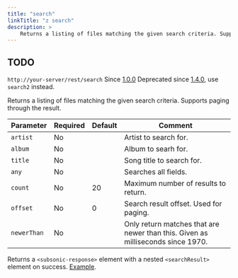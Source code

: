 ```yaml
---
title: "search"
linkTitle: "z search"
description: >
    Returns a listing of files matching the given search criteria. Supports paging through the result.
---
```


## TODO

`http://your-server/rest/search` Since [1.0.0](../subsonic-versions)
Deprecated since [1.4.0](../subsonic-versions), use `search2` instead.

Returns a listing of files matching the given search criteria. Supports paging through the result.

| Parameter | Required | Default | Comment |
| --- | --- | --- | --- |
| `artist` | No  |     | Artist to search for. |
| `album` | No  |     | Album to searh for. |
| `title` | No  |     | Song title to search for. |
| `any` | No  |     | Searches all fields. |
| `count` | No  | 20  | Maximum number of results to return. |
| `offset` | No  | 0   | Search result offset. Used for paging. |
| `newerThan` | No  |     | Only return matches that are newer than this. Given as milliseconds since 1970. |

Returns a `<subsonic-response>` element with a nested `<searchResult>` element on success. [Example](http://subsonic.org/pages/inc/api/examples/searchResult_example_1.xml).

